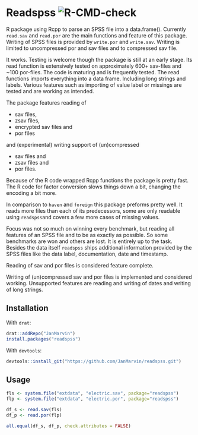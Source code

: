 # Readspss ![R-CMD-check](https://github.com/JanMarvin/readspss/workflows/R-CMD-check/badge.svg)

R package using Rcpp to parse an SPSS file into a data.frame(). Currently 
`read.sav` and `read.por` are the main functions and feature of this package.
Writing of SPSS files is provided by `write.por` and `write.sav`. Writing is
limited to uncompressed por and sav files and to compressed sav file.

It works. Testing is welcome though the package is still at an early stage. Its
read function is extensively tested on approximately 600+ sav-files and ~100
por-files. The code is maturing and is frequently tested. The read functions
imports everything into a data frame. Including long strings and labels. Various
features such as importing of value label or missings are tested and are working
as intended.

The package features reading of

* sav files,
* zsav files,
* encrypted sav files and
* por files

and (experimental) writing support of (un)compressed

* sav files and
* zsav files and
* por files.

Because of the R code wrapped Rcpp functions the package is pretty fast. The 
R code for factor conversion slows things down a bit, changing the encoding a
bit more.

In comparison to `haven` and `foreign` this package preforms pretty well. It
reads more files than each of its predecessors, some are only readable using
`readspss`and covers a few more cases of missing values.

Focus was not so much on winning every benchmark, but reading all features of
an SPSS file and to be as exactly as possible. So some benchmarks are
won and others are lost. It is entirely up to the task. Besides the data
itself `readspss` ships additional information provided by the SPSS files like
the data label, documentation, date and timestamp.

Reading of sav and por files is considered feature complete.

Writing of (un)compressed sav and por files is implemented and considered 
working. Unsupported features are reading and writing of dates and writing of
long strings.

## Installation

With `drat`:
```R
drat::addRepo("JanMarvin")
install.packages("readspss")
```

With `devtools`:
```R
devtools::install_git("https://github.com/JanMarvin/readspss.git")
```

## Usage

```R
fls <- system.file("extdata", "electric.sav", package="readspss")
flp <- system.file("extdata", "electric.por", package="readspss")

df_s <- read.sav(fls)
df_p <- read.por(flp)

all.equal(df_s, df_p, check.attributes = FALSE)
```
